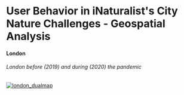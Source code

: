 # User Behavior in iNaturalist's City Nature Challenges - Geospatial Analysis 



#### London 

###### London before (2019) and during (2020) the pandemic

[![london_dualmap](https://github.com/albrecht-mariz/interactive_maps/tree/main/images/london_dual.PNG)](https://albrecht-mariz.github.io/interactive_maps/map_london_osm_dualmap.html)


